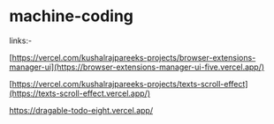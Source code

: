 # machine-coding

links:-

[https://vercel.com/kushalrajpareeks-projects/browser-extensions-manager-ui](https://browser-extensions-manager-ui-five.vercel.app/)

[https://vercel.com/kushalrajpareeks-projects/texts-scroll-effect](https://texts-scroll-effect.vercel.app/)

https://dragable-todo-eight.vercel.app/
